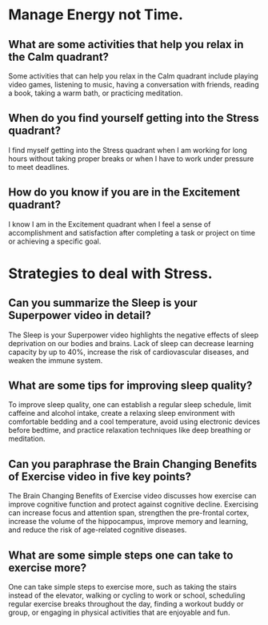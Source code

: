 # Manage Energy not Time.
## What are some activities that help you relax in the Calm quadrant?
Some activities that can help you relax in the Calm quadrant include playing video games, listening to music, having a conversation with friends, reading a book, taking a warm bath, or practicing meditation.

## When do you find yourself getting into the Stress quadrant?
I find myself getting into the Stress quadrant when I am working for long hours without taking proper breaks or when I have to work under pressure to meet deadlines.

## How do you know if you are in the Excitement quadrant?
I know I am in the Excitement quadrant when I feel a sense of accomplishment and satisfaction after completing a task or project on time or achieving a specific goal.

# Strategies to deal with Stress.
## Can you summarize the Sleep is your Superpower video in detail?
The Sleep is your Superpower video highlights the negative effects of sleep deprivation on our bodies and brains. Lack of sleep can decrease learning capacity by up to 40%, increase the risk of cardiovascular diseases, and weaken the immune system.

## What are some tips for improving sleep quality?
To improve sleep quality, one can establish a regular sleep schedule, limit caffeine and alcohol intake, create a relaxing sleep environment with comfortable bedding and a cool temperature, avoid using electronic devices before bedtime, and practice relaxation techniques like deep breathing or meditation.

## Can you paraphrase the Brain Changing Benefits of Exercise video in five key points?
The Brain Changing Benefits of Exercise video discusses how exercise can improve cognitive function and protect against cognitive decline. Exercising can increase focus and attention span, strengthen the pre-frontal cortex, increase the volume of the hippocampus, improve memory and learning, and reduce the risk of age-related cognitive diseases.

## What are some simple steps one can take to exercise more?
One can take simple steps to exercise more, such as taking the stairs instead of the elevator, walking or cycling to work or school, scheduling regular exercise breaks throughout the day, finding a workout buddy or group, or engaging in physical activities that are enjoyable and fun.